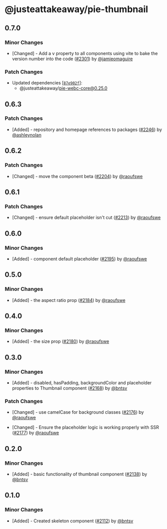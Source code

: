 # @justeattakeaway/pie-thumbnail

## 0.7.0

### Minor Changes

- [Changed] - Add a v property to all components using vite to bake the version number into the code ([#2301](https://github.com/justeattakeaway/pie/pull/2301)) by [@jamieomaguire](https://github.com/jamieomaguire)

### Patch Changes

- Updated dependencies [[`87e902f`](https://github.com/justeattakeaway/pie/commit/87e902f4995af214770200e430eaec2bad7d21b3)]:
  - @justeattakeaway/pie-webc-core@0.25.0

## 0.6.3

### Patch Changes

- [Added] - repository and homepage references to packages ([#2246](https://github.com/justeattakeaway/pie/pull/2246)) by [@ashleynolan](https://github.com/ashleynolan)

## 0.6.2

### Patch Changes

- [Changed] - move the component beta ([#2204](https://github.com/justeattakeaway/pie/pull/2204)) by [@raoufswe](https://github.com/raoufswe)

## 0.6.1

### Patch Changes

- [Changed] - ensure default placeholder isn't cut ([#2213](https://github.com/justeattakeaway/pie/pull/2213)) by [@raoufswe](https://github.com/raoufswe)

## 0.6.0

### Minor Changes

- [Added] - component default placeholder ([#2195](https://github.com/justeattakeaway/pie/pull/2195)) by [@raoufswe](https://github.com/raoufswe)

## 0.5.0

### Minor Changes

- [Added] - the aspect ratio prop ([#2184](https://github.com/justeattakeaway/pie/pull/2184)) by [@raoufswe](https://github.com/raoufswe)

## 0.4.0

### Minor Changes

- [Added] - the size prop ([#2180](https://github.com/justeattakeaway/pie/pull/2180)) by [@raoufswe](https://github.com/raoufswe)

## 0.3.0

### Minor Changes

- [Added] - disabled, hasPadding, backgroundColor and placeholder properties to Thumbnail component ([#2168](https://github.com/justeattakeaway/pie/pull/2168)) by [@bntsv](https://github.com/bntsv)

### Patch Changes

- [Changed] - use camelCase for background classes ([#2176](https://github.com/justeattakeaway/pie/pull/2176)) by [@raoufswe](https://github.com/raoufswe)

- [Changed] - Ensure the placeholder logic is working properly with SSR ([#2177](https://github.com/justeattakeaway/pie/pull/2177)) by [@raoufswe](https://github.com/raoufswe)

## 0.2.0

### Minor Changes

- [Added] - basic functionality of thumbnail component ([#2138](https://github.com/justeattakeaway/pie/pull/2138)) by [@bntsv](https://github.com/bntsv)

## 0.1.0

### Minor Changes

- [Added] - Created skeleton component ([#2112](https://github.com/justeattakeaway/pie/pull/2112)) by [@bntsv](https://github.com/bntsv)
